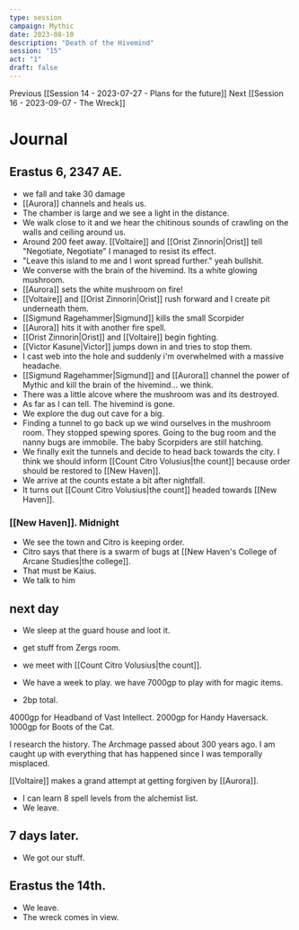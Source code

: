 ```yaml
---
type: session
campaign: Mythic
date: 2023-08-10
description: "Death of the Hivemind"
session: "15"
act: "1"
draft: false
---
```

Previous [[Session 14 - 2023-07-27 - Plans for the future]]
Next [[Session 16 - 2023-09-07 - The Wreck]]

# Journal
## Erastus 6, 2347 AE. 
- we fall and take 30 damage
- [[Aurora]] channels and heals us.
- The chamber is large and we see a light in the distance.
- We walk close to it and we hear the chitinous sounds of crawling on the walls and ceiling around us.
- Around 200 feet away. [[Voltaire]] and [[Orist Zinnorin|Orist]] tell "Negotiate, Negotiate" I managed to resist its effect.
- "Leave this island to me and I wont spread further." yeah bullshit.
- We converse with the brain of the hivemind. Its a white glowing mushroom.
- [[Aurora]] sets the white mushroom on fire!
- [[Voltaire]] and [[Orist Zinnorin|Orist]] rush forward and I create pit underneath them.
- [[Sigmund Ragehammer|Sigmund]] kills the small Scorpider
- [[Aurora]] hits it with another fire spell.
- [[Orist Zinnorin|Orist]] and [[Voltaire]] begin fighting.
- [[Victor Kasune|Victor]] jumps down in and tries to stop them.
- I cast web into the hole and suddenly i'm overwhelmed with a massive headache. 
- [[Sigmund Ragehammer|Sigmund]] and [[Aurora]] channel the power of Mythic and kill the brain of the hivemind... we think.
- There was a little alcove where the mushroom was and its destroyed.
- As far as I can tell. The hivemind is gone. 
- We explore the dug out cave for a big.
- Finding a tunnel to go back up we wind ourselves in the mushroom room. They stopped spewing spores. Going to the bug room and the nanny bugs are immobile. The baby Scorpiders are still hatching.
- We finally exit the tunnels and decide to head back towards the city. I think we should inform [[Count Citro Volusius|the count]] because order should be restored to [[New Haven]].
- We arrive at the counts estate a bit after nightfall.
- It turns out [[Count Citro Volusius|the count]] headed towards [[New Haven]].

### [[New Haven]]. Midnight
- We see the town and Citro is keeping order.
- Citro says that there is a swarm of bugs at [[New Haven's College of Arcane Studies|the college]].
- That must be Kaius.
- We talk to him

## next day
- We sleep at the guard house and loot it.
- get stuff from Zergs room.
- we meet with [[Count Citro Volusius|the count]].


- We have a week to play. we have 7000gp to play with for magic items.
- 2bp total.


4000gp for Headband of Vast Intellect.
2000gp for Handy Haversack.
1000gp for Boots of the Cat.

I research the history. The Archmage passed about 300 years ago. I am caught up with everything that has happened since I was temporally misplaced.

[[Voltaire]] makes a grand attempt at getting forgiven by [[Aurora]].

- I can learn 8 spell levels from the alchemist list.
- We leave.

## 7 days later. 
- We got our stuff.

## Erastus the 14th.
- We leave.
- The wreck comes in view.

